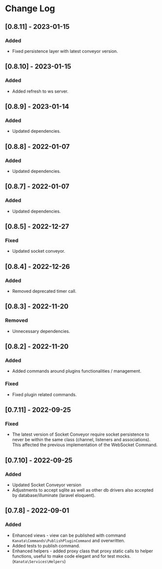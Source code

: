 
# Change Log

## [0.8.11] - 2023-01-15

### Added

- Fixed persistence layer with latest conveyor version.

## [0.8.10] - 2023-01-15

### Added

- Added refresh to ws server.

## [0.8.9] - 2023-01-14

### Added

- Updated dependencies.

## [0.8.8] - 2022-01-07

### Added

- Updated dependencies.

## [0.8.7] - 2022-01-07

### Added

- Updated dependencies.

## [0.8.5] - 2022-12-27

### Fixed

- Updated socket conveyor.

## [0.8.4] - 2022-12-26

### Added

- Removed deprecated timer call.

## [0.8.3] - 2022-11-20

### Removed

- Unnecessary dependencies.

## [0.8.2] - 2022-11-20

### Added

- Added commands around plugins functionalities / management.

### Fixed

- Fixed plugin related commands.

## [0.7.11] - 2022-09-25

### Fixed

- The latest version of Socket Conveyor require socket persistence to never be within the same class (channel, listeners and associations). This affected the previous implementation of the WebSocket Command.

## [0.7.10] - 2022-09-25

### Added

- Updated Socket Conveyor version
- Adjustments to accept sqlite as well as other db drivers also accepted by database/illuminate (laravel eloquent).


## [0.7.8] - 2022-09-01

### Added

- Enhanced views - view can be published with command `Kanata\Commands\PublishPluginCommand` and overwritten.
- Added tests to publish command.
- Enhanced helpers - added proxy class that proxy static calls to helper functions, useful to make code elegant and for test mocks. (`Kanata\Services\Helpers`)
